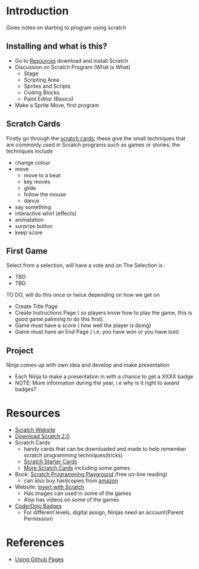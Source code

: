 
# Introduction
Gives notes on starting to program using scratch

## Installing and what is this?
* Go to [Resources](#resources) download and install Scratch
* Discussion on Scratch Program (What is What) 
  + Stage
  + Scripting Area
  + Sprites and Scripts
  + Coding Blocks
  + Paint Editor (Basics)
* Make a Sprite Move, first program

## Scratch Cards
Firstly go through the [scratch cards](#scratch_cards), these give the small techniques that are commonly used in Scratch programs such as games or stories, the techniques include
 * change colour
 * move
    + move to a beat
    + key moves
    + glide
    + follow the mouse
    + dance
 * say something
 * interactive whirl (effects)
 * animatation
 * surprize button
 * keep score

## First Game
Select from a selection, will have a vote and on 
The Selection is :
* TBD
* TBD

TO DO, will do this once or twice depending on how we get on
* Create Title Page
* Create Instructions Page ( so players know how to play the game, this is good game palnning to do this first)
* Game must have a score ( how well the player is doing)
* Game must have an End Page ( i.e. you have won or you have lost)

## Project
Ninja comes up with own idea and develop and make presentation
* Each Ninja to make a presentation in with a chance to get a XXXX badge
* NOTE: More information during the year, i.e why is it right to award badges?


# Resources
* [Scratch Website](https://scratch.mit.edu/)
* [Download Scratch 2.0](https://scratch.mit.edu/download) 
* <a name="scratch_cards"> Scratch Cards <a>
  + handy cards that can be downloaded and made to help remember scratch programming techniques(tricks)
  + [Scratch Starter Cards](https://resources.scratch.mit.edu/www/cards/en/Scratch2Cards.pdf)
  + [More Scratch Cards](https://scratch.mit.edu/info/cards/) including some games
* Book: [Scratch Programming Playground](https://inventwithscratch.com/book/) (free on-line reading)
  + can also buy hardcopies from [amazon](https://www.amazon.com/gp/product/1593277628/ref=as_li_qf_sp_asin_il_tl?ie=UTF8&tag=playwithpyth-20&camp=1789&creative=9325&linkCode=as2&creativeASIN=1593277628&linkId=03f6be89a91b87b81bc6eeb6b3c73eaf)
* Website: [Invert with Scratch](https://inventwithscratch.com/)
  + Has images can used in some of the games
  + Also has videos on some of the games
* [CoderDojo Badges](https://zen.coderdojo.com/badges)
  + For different levels, digital assign, Ninjas need an account(Parent Permission) 


# References
* [Using Github Pages](./doc/using_github_pages.html)

